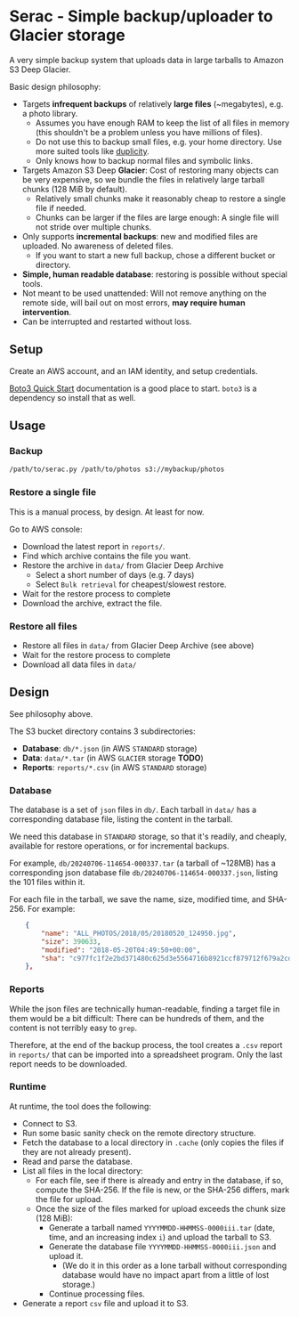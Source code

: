 # Serac - Simple backup/uploader to Glacier storage

A very simple backup system that uploads data in large tarballs to Amazon S3 Deep Glacier.

Basic design philosophy:

- Targets **infrequent backups** of relatively **large files** (~megabytes), e.g. a photo library.
  - Assumes you have enough RAM to keep the list of all files in memory (this shouldn't be a problem unless you have millions of files).
  - Do not use this to backup small files, e.g. your home directory. Use more suited tools like [duplicity](https://duplicity.us/).
  - Only knows how to backup normal files and symbolic links.
- Targets Amazon S3 Deep **Glacier**: Cost of restoring many objects can be very expensive, so we bundle the files in relatively large tarball chunks (128 MiB by default).
  - Relatively small chunks make it reasonably cheap to restore a single file if needed.
  - Chunks can be larger if the files are large enough: A single file will not stride over multiple chunks.
- Only supports **incremental backups**: new and modified files are uploaded. No awareness of deleted files.
  - If you want to start a new full backup, chose a different bucket or directory.
- **Simple, human readable database**: restoring is possible without special tools.
- Not meant to be used unattended: Will not remove anything on the remote side, will bail out on most errors, **may require human intervention**.
- Can be interrupted and restarted without loss.

## Setup

Create an AWS account, and an IAM identity, and setup credentials.

[Boto3 Quick Start](
https://boto3.amazonaws.com/v1/documentation/api/latest/guide/quickstart.html) documentation is a good place to start. `boto3` is a dependency so install that as well.

## Usage

### Backup

```sh
/path/to/serac.py /path/to/photos s3://mybackup/photos
```

### Restore a single file

This is a manual process, by design. At least for now.

Go to AWS console:

- Download the latest report in `reports/`.
- Find which archive contains the file you want.
- Restore the archive in `data/` from Glacier Deep Archive
  - Select a short number of days (e.g. 7 days)
  - Select `Bulk retrieval` for cheapest/slowest restore.
- Wait for the restore process to complete
- Download the archive, extract the file.

### Restore all files

- Restore all files in `data/` from Glacier Deep Archive (see above)
- Wait for the restore process to complete
- Download all data files in `data/`

## Design

See philosophy above.

The S3 bucket directory contains 3 subdirectories:

- **Database**: `db/*.json` (in AWS `STANDARD` storage)
- **Data**: `data/*.tar` (in AWS `GLACIER` storage **TODO**)
- **Reports**: `reports/*.csv` (in AWS `STANDARD` storage)

### Database

The database is a set of `json` files in `db/`. Each tarball in `data/` has a corresponding database file, listing the content in the tarball.

We need this database in `STANDARD` storage, so that it's readily, and cheaply, available for restore operations, or for incremental backups.

For example, `db/20240706-114654-000337.tar` (a tarball of ~128MB) has a corresponding json database file `db/20240706-114654-000337.json`, listing the 101 files within it.

For each file in the tarball, we save the name, size, modified time, and SHA-256. For example:

```json
    {
        "name": "ALL_PHOTOS/2018/05/20180520_124950.jpg",
        "size": 390633,
        "modified": "2018-05-20T04:49:50+00:00",
        "sha": "c977fc1f2e2bd371480c625d3e5564716b8921ccf879712f679a2cd1b07ee0d9"
    },
```

### Reports

While the json files are technically human-readable, finding a target file in them would be a bit difficult: There can be hundreds of them, and the content is not terribly easy to `grep`.

Therefore, at the end of the backup process, the tool creates a `.csv` report in `reports/` that can be imported into a spreadsheet program. Only the last report needs to be downloaded.

### Runtime

At runtime, the tool does the following:

- Connect to S3.
- Run some basic sanity check on the remote directory structure.
- Fetch the database to a local directory in `.cache` (only copies the files if they are not already present).
- Read and parse the database.
- List all files in the local directory:
  - For each file, see if there is already and entry in the database, if so, compute the SHA-256. If the file is new, or the SHA-256 differs, mark the file for upload.
  - Once the size of the files marked for upload exceeds the chunk size (128 MiB):
    - Generate a tarball named `YYYYMMDD-HHMMSS-0000iii.tar` (date, time, and an increasing index `i`) and upload the tarball to S3.
    - Generate the database file `YYYYMMDD-HHMMSS-0000iii.json` and upload it.
      - (We do it in this order as a lone tarball without corresponding database would have no impact apart from a little of lost storage.)
    - Continue processing files.
- Generate a report `csv` file and upload it to S3.

